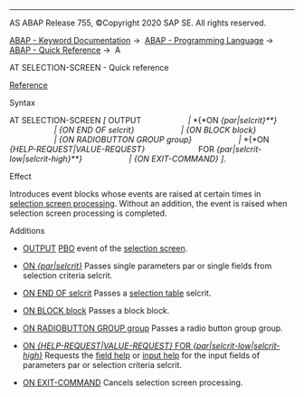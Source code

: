   

* * *

AS ABAP Release 755, ©Copyright 2020 SAP SE. All rights reserved.

[ABAP - Keyword Documentation](https://help.sap.com/doc/abapdocu_755_index_htm/7.55/en-US/abenabap.htm) →  [ABAP - Programming Language](https://help.sap.com/doc/abapdocu_755_index_htm/7.55/en-US/abenabap_reference.htm) →  [ABAP - Quick Reference](https://help.sap.com/doc/abapdocu_755_index_htm/7.55/en-US/abenabap_shortref.htm) →  A

AT SELECTION-SCREEN - Quick reference

[Reference](https://help.sap.com/doc/abapdocu_755_index_htm/7.55/en-US/abapat_selection-screen.htm)

Syntax

AT SELECTION-SCREEN *\[* OUTPUT
                    *|* *{*ON *{*par*|*selcrit*}**}*
                    *|* *{*ON END OF selcrit*}*
                    *|* *{*ON BLOCK block*}*
                    *|* *{*ON RADIOBUTTON GROUP group*}*
                    *|* *{*ON *{*HELP-REQUEST*|*VALUE-REQUEST*}*
                       FOR *{*par*|*selcrit-low*|*selcrit-high*}**}*
                    *|* *{*ON EXIT-COMMAND*}* *\]*.

Effect

Introduces event blocks whose events are raised at certain times in [selection screen processing](https://help.sap.com/doc/abapdocu_755_index_htm/7.55/en-US/abenselscreen_processing_glosry.htm "Glossary Entry"). Without an addition, the event is raised when selection screen processing is completed.

Additions

-   [OUTPUT](https://help.sap.com/doc/abapdocu_755_index_htm/7.55/en-US/abapat_selection-screen_events.htm)
    [PBO](https://help.sap.com/doc/abapdocu_755_index_htm/7.55/en-US/abenpbo_glosry.htm "Glossary Entry") event of the [selection screen](https://help.sap.com/doc/abapdocu_755_index_htm/7.55/en-US/abenselection_screen_glosry.htm "Glossary Entry").
    

-   [ON *{*par*|*selcrit*}*](https://help.sap.com/doc/abapdocu_755_index_htm/7.55/en-US/abapat_selection-screen_events.htm)
    Passes single parameters par or single fields from selection criteria selcrit.
    

-   [ON END OF selcrit](https://help.sap.com/doc/abapdocu_755_index_htm/7.55/en-US/abapat_selection-screen_events.htm)
    Passes a [selection table](https://help.sap.com/doc/abapdocu_755_index_htm/7.55/en-US/abenselection_table_glosry.htm "Glossary Entry") selcrit.
    

-   [ON BLOCK block](https://help.sap.com/doc/abapdocu_755_index_htm/7.55/en-US/abapat_selection-screen_events.htm)
    Passes a block block.
    

-   [ON RADIOBUTTON GROUP group](https://help.sap.com/doc/abapdocu_755_index_htm/7.55/en-US/abapat_selection-screen_events.htm)
    Passes a radio button group group.
    

-   [ON *{*HELP-REQUEST*|*VALUE-REQUEST*}*
    FOR *{*par*|*selcrit-low*|*selcrit-high*}*](https://help.sap.com/doc/abapdocu_755_index_htm/7.55/en-US/abapat_selection-screen_events.htm)
    Requests the [field help](https://help.sap.com/doc/abapdocu_755_index_htm/7.55/en-US/abenfield_help_glosry.htm "Glossary Entry") or [input help](https://help.sap.com/doc/abapdocu_755_index_htm/7.55/en-US/abeninput_help_glosry.htm "Glossary Entry") for the input fields of parameters par or selection criteria selcrit.
    

-   [ON EXIT-COMMAND](https://help.sap.com/doc/abapdocu_755_index_htm/7.55/en-US/abapat_selection-screen_events.htm)
    Cancels selection screen processing.